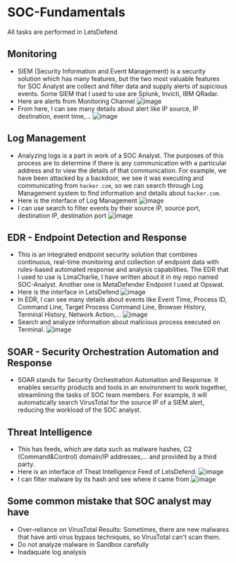 # SOC-Fundamentals
All tasks are performed in LetsDefend

## Monitoring
- SIEM (Security Information and Event Management) is a security solution which has many features, but the two most valuable features for SOC Analyst are collect and filter data and supply alerts of supicious events. Some SIEM that I used to use are Splunk, Invicti, IBM QRadar.
- Here are alerts from Monitoring Channel
![image](https://github.com/buiduchoang24/SOC-Fundamentals/assets/166605385/3013f8fe-4655-4d70-ad17-abd4177c5113)
- From here, I can see many details about alert like IP source, IP destination, event time,...
![image](https://github.com/buiduchoang24/SOC-Fundamentals/assets/166605385/4a73e6f0-b9b7-4691-a0bf-52166cf3e507)

## Log Management
- Analyzing logs is a part in work of a SOC Analyst. The purposes of this process are to determine if there is any communication with a particular address and to view the details of that communication. For example, we have been attacked by a backdoor, we see it was executing and communicating from ```hacker.com```, so we can search through Log Management system to find information and details about ```hacker.com```.
- Here is the interface of Log Management
![image](https://github.com/buiduchoang24/SOC-Fundamentals/assets/166605385/566b83b4-9237-4730-b197-d8f13e394647)
- I can use search to filter events by their source IP, source port, destination IP, destination port
![image](https://github.com/buiduchoang24/SOC-Fundamentals/assets/166605385/b98f57e0-13a1-4e05-9af6-9a61e39463ff)

## EDR - Endpoint Detection and Response
- This is an integrated endpoint security solution that combines continuous, real-time monitoring and collection of endpoint data with rules-based automated response and analysis capabilities. The EDR that I used to use is LimaCharlie, I have written about it in my repo named SOC-Analyst. Another one is MetaDefender Endpoint I used at Opswat.
- Here is the interface in LetsDefend
![image](https://github.com/buiduchoang24/SOC-Fundamentals/assets/166605385/0a26e53a-66a6-4848-9506-293b020cc95e)
- In EDR, I can see many details about events like Event Time, Process ID, Command Line, Target Process Command Line, Browser History, Terminal History, Network Action,...
![image](https://github.com/buiduchoang24/SOC-Fundamentals/assets/166605385/8d22c098-2aa8-461d-83b3-f1ead048f502)
- Search and analyze information about malicious process executed on Terminal.
![image](https://github.com/buiduchoang24/SOC-Fundamentals/assets/166605385/38cd026b-0cc9-420e-b066-3ed13aed1aa0)

## SOAR - Security Orchestration Automation and Response
- SOAR stands for Security Orchestration Automation and Response. It enables security products and tools in an environment to work together, streamlining the tasks of SOC team members. For example, it will automatically search VirusTotal for the source IP of a SIEM alert, reducing the workload of the SOC analyst.

## Threat Intelligence
- This has feeds, which are data such as malware hashes, C2 (Command&Control) domain/IP addresses,... and provided by a third party.
- Here is an interface of Theat Intelligence Feed of LetsDefend.
![image](https://github.com/buiduchoang24/SOC-Fundamentals/assets/166605385/6f69518e-f9ca-4e23-af24-533ff9ee0e3a)
- I can filter malware by its hash and see where it came from
![image](https://github.com/buiduchoang24/SOC-Fundamentals/assets/166605385/65eb18c3-9a3e-450e-aad4-4a3ebadccdfe)

## Some common mistake that SOC analyst may have
- Over-reliance on VirusTotal Results: Sometimes, there are new malwares that have anti virus bypass techniques, so VirusTotal can't scan them.
- Do not analyze malware in Sandbox carefully
- Inadaquate log analysis







